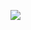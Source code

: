 <a href="https://wakatime.com"><img src="https://wakatime.com/share/@Jesucord/eeb57719-ea83-4cd0-a1b9-566823d7c8d3.png" /></a>
